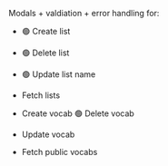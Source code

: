 Modals + valdiation + error handling for:

- 🟢 Create list
- 🟢 Delete list
- 🟢 Update list name
- Fetch lists

- Create vocab
  🟢 Delete vocab
- Update vocab

- Fetch public vocabs
